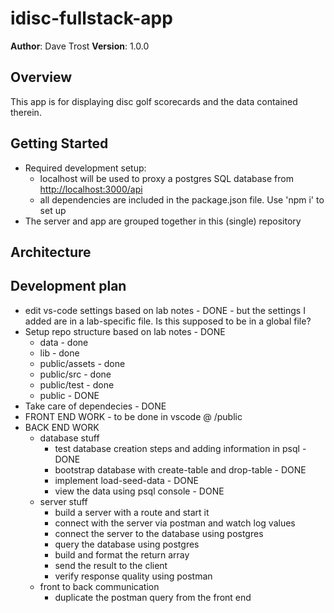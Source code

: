 # idisc-fullstack-app

**Author**: Dave Trost
**Version**: 1.0.0

## Overview

This app is for displaying disc golf scorecards and the data contained therein.

## Getting Started
<!-- What are the steps that a user must take in order to build this app on their own machine and get it running? -->
- Required development setup:
  - localhost will be used to proxy a postgres SQL database from <http://localhost:3000/api>
  - all dependencies are included in the package.json file. Use 'npm i' to set up
- The server and app are grouped together in this (single) repository

## Architecture
<!-- Provide a detailed description of the application design. What technologies (languages, libraries, etc) you're using, and any other relevant design information. -->

## Development plan

- edit vs-code settings based on lab notes - DONE - but the settings I added are in a lab-specific file. Is this supposed to be in a global file?
- Setup repo structure based on lab notes - DONE
  - data - done
  - lib - done
  - public/assets - done
  - public/src - done
  - public/test - done
  - public - DONE
- Take care of dependecies - DONE
- FRONT END WORK - to be done in vscode @ /public
- BACK END WORK
  - database stuff
    - test database creation steps and adding information in psql - DONE
    - bootstrap database with create-table and drop-table - DONE
    - implement load-seed-data - DONE
    - view the data using psql console - DONE
  - server stuff
    - build a server with a route and start it
    - connect with the server via postman and watch log values
    - connect the server to the database using postgres
    - query the database using postgres
    - build and format the return array
    - send the result to the client
    - verify response quality using postman
  - front to back communication
    - duplicate the postman query from the front end
